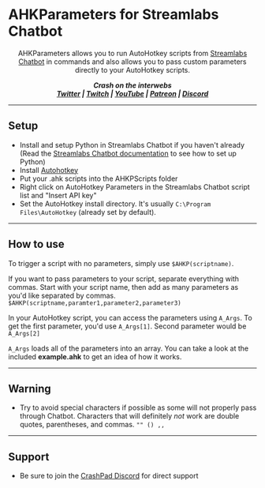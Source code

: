 # AHKParameters for Streamlabs Chatbot

<p align="center">AHKParameters allows you to run AutoHotkey scripts from <a href="https://streamlabs.com/chatbot">Streamlabs Chatbot</a> in commands and also allows you to pass custom parameters directly to your AutoHotkey scripts.</p>

<p align="center"><i><b>
  Crash on the interwebs<br>
  <a href="https://twitter.com/CrashKoeck">Twitter</a> |
  <a href="https://twitch.tv/CrashKoeck">Twitch</a> |
  <a href="https://youtube.com/Crashkoeck">YouTube</a> |
  <a href="https://patreon.com/Crashkoeck">Patreon</a> |
  <a href="https://discord.gg/zyS2jbJ">Discord</a>
</b></i></p>

***

## Setup
- Install and setup Python in Streamlabs Chatbot if you haven't already (Read the <a href="https://cdn.streamlabs.com/chatbot/Documentation_Twitch.pdf">Streamlabs Chatbot documentation</a> to see how to set up Python)
- Install <a href="https://www.autohotkey.com/">Autohotkey</a>
- Put your .ahk scripts into the AHKPScripts folder
- Right click on AutoHotkey Parameters in the Streamlabs Chatbot script list and "Insert API key"
- Set the AutoHotkey install directory. It's usually ```C:\Program Files\AutoHotkey``` (already set by default).

***

## How to use
To trigger a script with no parameters, simply use ```$AHKP(scriptname)```. 

If you want to pass parameters to your script, separate everything with
commas. Start with your script name, then add as many parameters as you'd
like separated by commas.
```$AHKP(scriptname,paramter1,parameter2,parameter3)```

In your AutoHotkey script, you can access the parameters using ```A_Args```.
To get the first parameter, you'd use ```A_Args[1]```. Second parameter would be ```A_Args[2]```
	
```A_Args``` loads all of the parameters into an array. You can take a look at
the included <b>example.ahk</b> to get an idea of how it works.

***

## Warning
- Try to avoid special characters if possible as some will not properly pass
through Chatbot. Characters that will definitely *not* work are double quotes,
parentheses, and commas. ```"" () ,,```

***

## Support
- Be sure to join the <a href="https://discord.gg/zyS2jbJ">CrashPad Discord</a> for direct support
